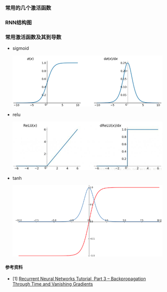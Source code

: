 ### 常用的几个激活函数

### RNN结构图

### 常用激活函数及其到导数
- sigmoid

    ![sigmoid](./pics/sigmoid.png)
- relu

    ![relu](./pics/relu.png)
- tanh

    ![tanh](./pics/tanh.png)


#### 参考资料
- [1] [Recurrent Neural Networks Tutorial, Part 3 – Backpropagation Through Time and Vanishing Gradients
](http://www.wildml.com/2015/10/recurrent-neural-networks-tutorial-part-3-backpropagation-through-time-and-vanishing-gradients/)

